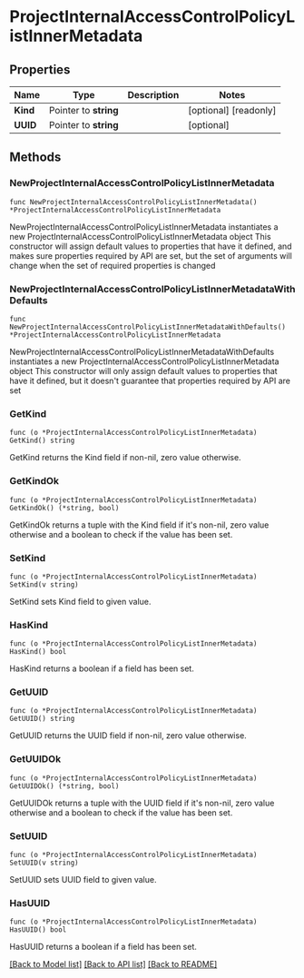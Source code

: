 # ProjectInternalAccessControlPolicyListInnerMetadata

## Properties

Name | Type | Description | Notes
------------ | ------------- | ------------- | -------------
**Kind** | Pointer to **string** |  | [optional] [readonly] 
**UUID** | Pointer to **string** |  | [optional] 

## Methods

### NewProjectInternalAccessControlPolicyListInnerMetadata

`func NewProjectInternalAccessControlPolicyListInnerMetadata() *ProjectInternalAccessControlPolicyListInnerMetadata`

NewProjectInternalAccessControlPolicyListInnerMetadata instantiates a new ProjectInternalAccessControlPolicyListInnerMetadata object
This constructor will assign default values to properties that have it defined,
and makes sure properties required by API are set, but the set of arguments
will change when the set of required properties is changed

### NewProjectInternalAccessControlPolicyListInnerMetadataWithDefaults

`func NewProjectInternalAccessControlPolicyListInnerMetadataWithDefaults() *ProjectInternalAccessControlPolicyListInnerMetadata`

NewProjectInternalAccessControlPolicyListInnerMetadataWithDefaults instantiates a new ProjectInternalAccessControlPolicyListInnerMetadata object
This constructor will only assign default values to properties that have it defined,
but it doesn't guarantee that properties required by API are set

### GetKind

`func (o *ProjectInternalAccessControlPolicyListInnerMetadata) GetKind() string`

GetKind returns the Kind field if non-nil, zero value otherwise.

### GetKindOk

`func (o *ProjectInternalAccessControlPolicyListInnerMetadata) GetKindOk() (*string, bool)`

GetKindOk returns a tuple with the Kind field if it's non-nil, zero value otherwise
and a boolean to check if the value has been set.

### SetKind

`func (o *ProjectInternalAccessControlPolicyListInnerMetadata) SetKind(v string)`

SetKind sets Kind field to given value.

### HasKind

`func (o *ProjectInternalAccessControlPolicyListInnerMetadata) HasKind() bool`

HasKind returns a boolean if a field has been set.

### GetUUID

`func (o *ProjectInternalAccessControlPolicyListInnerMetadata) GetUUID() string`

GetUUID returns the UUID field if non-nil, zero value otherwise.

### GetUUIDOk

`func (o *ProjectInternalAccessControlPolicyListInnerMetadata) GetUUIDOk() (*string, bool)`

GetUUIDOk returns a tuple with the UUID field if it's non-nil, zero value otherwise
and a boolean to check if the value has been set.

### SetUUID

`func (o *ProjectInternalAccessControlPolicyListInnerMetadata) SetUUID(v string)`

SetUUID sets UUID field to given value.

### HasUUID

`func (o *ProjectInternalAccessControlPolicyListInnerMetadata) HasUUID() bool`

HasUUID returns a boolean if a field has been set.


[[Back to Model list]](../README.md#documentation-for-models) [[Back to API list]](../README.md#documentation-for-api-endpoints) [[Back to README]](../README.md)


